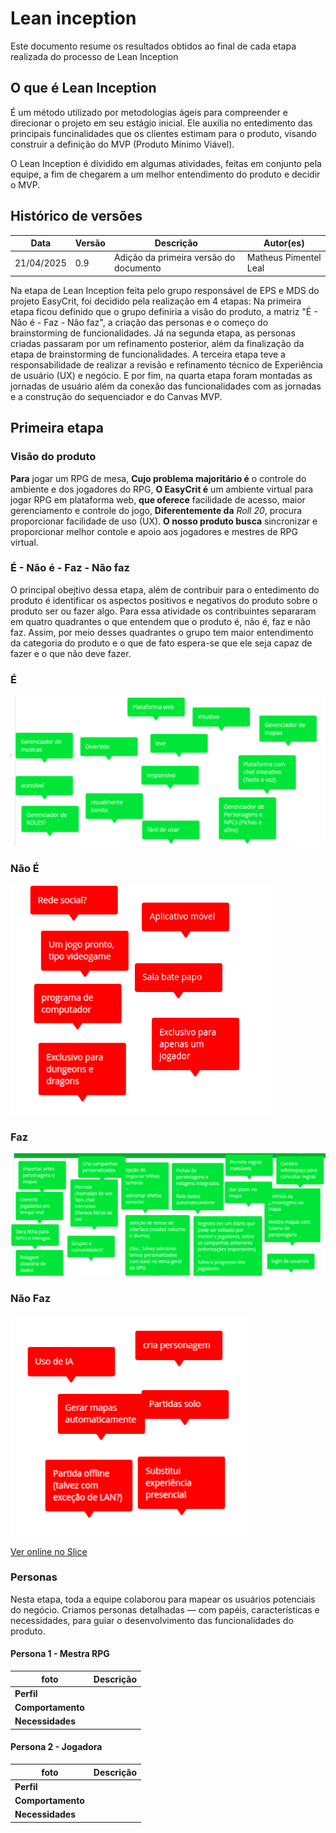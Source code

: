 # Lean inception
Este documento resume os resultados obtidos ao final de cada etapa realizada do processo de Lean Inception

## O que é Lean Inception

É um método utilizado por metodologias ágeis para compreender e direcionar o projeto em seu estágio inicial. Ele auxilia no entedimento das principais funcinalidades que os clientes estimam para o produto, visando construir a definição do MVP (Produto Mínimo Viável).

O Lean Inception é dividido em algumas atividades, feitas em conjunto pela equipe, a fim de chegarem a um melhor entendimento do produto e decidir o MVP.

## Histórico de versões

| Data | Versão | Descrição | Autor(es) |
|------|--------|-----------|-----------|
| 21/04/2025 | 0.9 | Adição da primeira versão do documento | Matheus Pimentel Leal |

Na etapa de Lean Inception feita pelo grupo responsável de EPS e MDS do projeto EasyCrit, foi decidido pela realização em 4 etapas: Na primeira etapa ficou definido que o grupo definiria a visão do produto, a matriz "É - Não é - Faz - Não faz", a criação das personas e o começo do brainstorming de funcionalidades. Já na segunda etapa, as personas criadas passaram por um refinamento posterior, além da finalização da etapa de brainstorming de funcionalidades. A terceira etapa teve a responsabilidade de realizar a revisão e refinamento técnico de Experiência de usuário (UX) e negócio. E por fim, na quarta etapa foram montadas as jornadas de usuário além da conexão das funcionalidades com as jornadas e a construção do sequenciador e do Canvas MVP.

## Primeira etapa
### Visão do produto
**Para** jogar um RPG de mesa, **Cujo problema majoritário é** o controle do ambiente e dos jogadores do RPG, **O EasyCrit é** um ambiente virtual para jogar RPG em plataforma web, **que oferece** facilidade de acesso, maior gerenciamento e controle do jogo, **Diferentemente da** _Roll 20_, procura proporcionar facilidade de uso (UX). **O nosso produto busca** sincronizar e proporcionar melhor contole e apoio aos jogadores e mestres de RPG virtual.

### É - Não é - Faz - Não faz

O principal obejtivo dessa etapa, além de contribuir para o entedimento do produto é identificar os aspectos positivos e negativos do produto sobre o produto ser ou fazer algo. Para essa atividade os contribuintes separaram em quatro quadrantes o que entendem que o produto é, não é, faz e não faz. Assim, por meio desses quadrantes o grupo tem maior entendimento da categoria do produto e o que de fato espera-se que ele seja capaz de fazer e o que não deve fazer.

### **É**  
![Descrição detalhada do quadrante "É"](./assets/eh.png)  

### **Não É**  
![Descrição detalhada do quadrante "Não É"](./assets/neh.png)  

### **Faz**  
![Descrição detalhada do quadrante "Faz"](./assets/faz.png)  

### **Não Faz**  
![Descrição detalhada do quadrante "Não Faz"](./assets/nfaz.png)  

[Ver online no Slice](https://slice.wbrain.me/#/board/NvGwGTDRhgbNWl6hyT)


### Personas

Nesta etapa, toda a equipe colaborou para mapear os usuários potenciais do negócio. Criamos personas detalhadas — com papéis, características e necessidades, para guiar o desenvolvimento das funcionalidades do produto.

#### Persona 1 - Mestra RPG
|     foto         | **Descrição**                                                                |
|------------------|------------------------------------------------------------------------------|
| **Perfil**       |   |
| **Comportamento**|   |
| **Necessidades** |   |

#### Persona 2 - Jogadora
|      foto        | **Descrição**                                                                |
|------------------|------------------------------------------------------------------------------|
| **Perfil**       |   |
| **Comportamento**|   |
| **Necessidades** |   |
